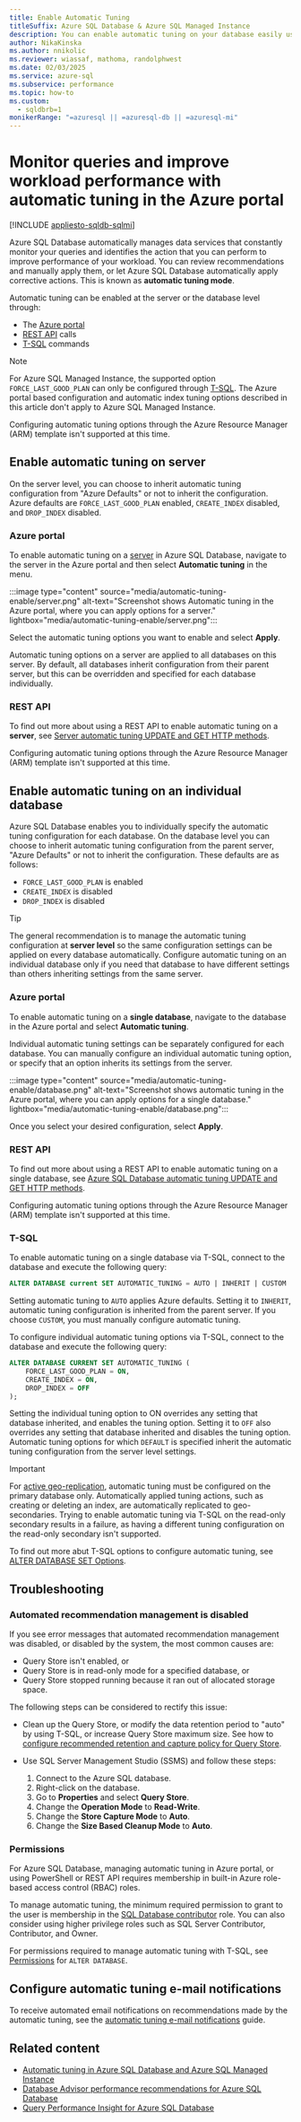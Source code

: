```yaml
---
title: Enable Automatic Tuning
titleSuffix: Azure SQL Database & Azure SQL Managed Instance
description: You can enable automatic tuning on your database easily using the Azure portal.
author: NikaKinska
ms.author: nnikolic
ms.reviewer: wiassaf, mathoma, randolphwest
ms.date: 02/03/2025
ms.service: azure-sql
ms.subservice: performance
ms.topic: how-to
ms.custom:
  - sqldbrb=1
monikerRange: "=azuresql || =azuresql-db || =azuresql-mi"
---
```

# Monitor queries and improve workload performance with automatic tuning in the Azure portal

[!INCLUDE [appliesto-sqldb-sqlmi](../includes/appliesto-sqldb-sqlmi.md)]

Azure SQL Database automatically manages data services that constantly monitor your queries and identifies the action that you can perform to improve performance of your workload. You can review recommendations and manually apply them, or let Azure SQL Database automatically apply corrective actions. This is known as **automatic tuning mode**.

Automatic tuning can be enabled at the server or the database level through:

- The [Azure portal](automatic-tuning-enable.md#azure-portal)
- [REST API](automatic-tuning-enable.md#rest-api) calls
- [T-SQL](/sql/t-sql/statements/alter-database-transact-sql-set-options?view=azuresqldb-current&preserve-view=true) commands

> [!NOTE]  
> For Azure SQL Managed Instance, the supported option `FORCE_LAST_GOOD_PLAN` can only be configured through [T-SQL](https://azure.microsoft.com/blog/automatic-tuning-introduces-automatic-plan-correction-and-t-sql-management). The Azure portal based configuration and automatic index tuning options described in this article don't apply to Azure SQL Managed Instance.

Configuring automatic tuning options through the Azure Resource Manager (ARM) template isn't supported at this time.

## Enable automatic tuning on server

On the server level, you can choose to inherit automatic tuning configuration from "Azure Defaults" or not to inherit the configuration. Azure defaults are `FORCE_LAST_GOOD_PLAN` enabled, `CREATE_INDEX` disabled, and `DROP_INDEX` disabled.

### Azure portal

To enable automatic tuning on a [server](logical-servers.md) in Azure SQL Database, navigate to the server in the Azure portal and then select **Automatic tuning** in the menu.

:::image type="content" source="media/automatic-tuning-enable/server.png" alt-text="Screenshot shows Automatic tuning in the Azure portal, where you can apply options for a server." lightbox="media/automatic-tuning-enable/server.png":::

Select the automatic tuning options you want to enable and select **Apply**.

Automatic tuning options on a server are applied to all databases on this server. By default, all databases inherit configuration from their parent server, but this can be overridden and specified for each database individually.

### REST API

To find out more about using a REST API to enable automatic tuning on a **server**, see [Server automatic tuning UPDATE and GET HTTP methods](/rest/api/sql/server-automatic-tuning).

Configuring automatic tuning options through the Azure Resource Manager (ARM) template isn't supported at this time.

## Enable automatic tuning on an individual database

Azure SQL Database enables you to individually specify the automatic tuning configuration for each database. On the database level you can choose to inherit automatic tuning configuration from the parent server, "Azure Defaults" or not to inherit the configuration. These defaults are as follows:

- `FORCE_LAST_GOOD_PLAN` is enabled
- `CREATE_INDEX` is disabled
- `DROP_INDEX` is disabled

> [!TIP]  
> The general recommendation is to manage the automatic tuning configuration at **server level** so the same configuration settings can be applied on every database automatically. Configure automatic tuning on an individual database only if you need that database to have different settings than others inheriting settings from the same server.

### Azure portal

To enable automatic tuning on a **single database**, navigate to the database in the Azure portal and select **Automatic tuning**.

Individual automatic tuning settings can be separately configured for each database. You can manually configure an individual automatic tuning option, or specify that an option inherits its settings from the server.

:::image type="content" source="media/automatic-tuning-enable/database.png" alt-text="Screenshot shows automatic tuning in the Azure portal, where you can apply options for a single database." lightbox="media/automatic-tuning-enable/database.png":::

Once you select your desired configuration, select **Apply**.

### REST API

To find out more about using a REST API to enable automatic tuning on a single database, see [Azure SQL Database automatic tuning UPDATE and GET HTTP methods](/rest/api/sql/database-automatic-tuning).

Configuring automatic tuning options through the Azure Resource Manager (ARM) template isn't supported at this time.

### T-SQL

To enable automatic tuning on a single database via T-SQL, connect to the database and execute the following query:

```sql
ALTER DATABASE current SET AUTOMATIC_TUNING = AUTO | INHERIT | CUSTOM
```

Setting automatic tuning to `AUTO` applies Azure defaults. Setting it to `INHERIT`, automatic tuning configuration is inherited from the parent server. If you choose `CUSTOM`, you must manually configure automatic tuning.

To configure individual automatic tuning options via T-SQL, connect to the database and execute the following query:

```sql
ALTER DATABASE CURRENT SET AUTOMATIC_TUNING (
    FORCE_LAST_GOOD_PLAN = ON,
    CREATE_INDEX = ON,
    DROP_INDEX = OFF
);
```

Setting the individual tuning option to ON overrides any setting that database inherited, and enables the tuning option. Setting it to `OFF` also overrides any setting that database inherited and disables the tuning option. Automatic tuning options for which `DEFAULT` is specified inherit the automatic tuning configuration from the server level settings.

> [!IMPORTANT]  
> For [active geo-replication](failover-group-sql-db.md), automatic tuning must be configured on the primary database only. Automatically applied tuning actions, such as creating or deleting an index, are automatically replicated to geo-secondaries. Trying to enable automatic tuning via T-SQL on the read-only secondary results in a failure, as having a different tuning configuration on the read-only secondary isn't supported.

To find out more abut T-SQL options to configure automatic tuning, see [ALTER DATABASE SET Options](/sql/t-sql/statements/alter-database-transact-sql-set-options?view=azuresqldb-current&preserve-view=true).

## Troubleshooting

### Automated recommendation management is disabled

If you see error messages that automated recommendation management was disabled, or disabled by the system, the most common causes are:

- Query Store isn't enabled, or
- Query Store is in read-only mode for a specified database, or
- Query Store stopped running because it ran out of allocated storage space.

The following steps can be considered to rectify this issue:

- Clean up the Query Store, or modify the data retention period to "auto" by using T-SQL, or increase Query Store maximum size. See how to [configure recommended retention and capture policy for Query Store](./query-performance-insight-use.md#recommended-retention-and-capture-policy).

- Use SQL Server Management Studio (SSMS) and follow these steps:

  1. Connect to the Azure SQL database.
  1. Right-click on the database.
  1. Go to **Properties** and select **Query Store**.
  1. Change the **Operation Mode** to **Read-Write**.
  1. Change the **Store Capture Mode** to **Auto**.
  1. Change the **Size Based Cleanup Mode** to **Auto**.

### Permissions

For Azure SQL Database, managing automatic tuning in Azure portal, or using PowerShell or REST API requires membership in built-in Azure role-based access control (RBAC) roles.

To manage automatic tuning, the minimum required permission to grant to the user is membership in the [SQL Database contributor](/azure/role-based-access-control/built-in-roles#sql-db-contributor) role. You can also consider using higher privilege roles such as SQL Server Contributor, Contributor, and Owner.

For permissions required to manage automatic tuning with T-SQL, see [Permissions](/sql/t-sql/statements/alter-database-transact-sql?view=azuresqldb-current&preserve-view=true#permissions-1) for `ALTER DATABASE`.

## Configure automatic tuning e-mail notifications

To receive automated email notifications on recommendations made by the automatic tuning, see the [automatic tuning e-mail notifications](automatic-tuning-email-notifications-configure.md) guide.

## Related content

- [Automatic tuning in Azure SQL Database and Azure SQL Managed Instance](automatic-tuning-overview.md)
- [Database Advisor performance recommendations for Azure SQL Database](database-advisor-implement-performance-recommendations.md)
- [Query Performance Insight for Azure SQL Database](query-performance-insight-use.md)
